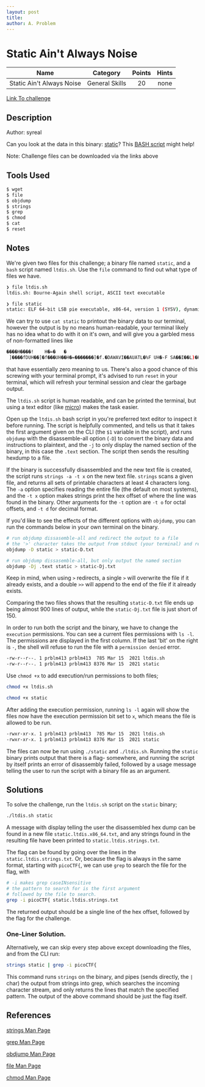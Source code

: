 ```yaml
---
layout: post
title: 
author: A. Problem
---
```


# Static Ain't Always Noise

|           Name            |    Category    | Points | Hints |
|:-------------------------:|:--------------:|:------:|:-----:|
| Static Ain't Always Noise | General Skills |   20   | none  |

[Link To challenge](https://play.picoctf.org/practice/challenge/163)

## Description
Author: syreal

Can you look at the data in this binary: [static](https://mercury.picoctf.net/static/ff4e569d6b49b92d090796d4631a2577/static)? This [BASH script](https://mercury.picoctf.net/static/ff4e569d6b49b92d090796d4631a2577/ltdis.sh) might help!

Note: Challenge files can be downloaded via the links above
## Tools Used
```bash
$ wget
$ file
$ objdump
$ strings
$ grep
$ chmod
$ cat
$ reset
```

## Notes
We're given two files for this challenge; a binary file named `static`, and a `bash` script named `ltdis.sh`.
Use the `file` command to find out what type of files we have.
```bash
❯ file ltdis.sh 
ltdis.sh: Bourne-Again shell script, ASCII text executable

❯ file static
static: ELF 64-bit LSB pie executable, x86-64, version 1 (SYSV), dynamically linked, interpreter /lib64/ld-linux-x86-64.so.2, for GNU/Linux 3.2.0, BuildID[sha1]=17ad46e6c58b7c40148a89923e314662595d101b, not stripped
```

We can try to use `cat static` to printout the binary data to our terminal, however the output is by no means human-readable, your terminal likely has no idea what to do with it on it's own, and will give you a garbled mess of non-formatted lines like
```bash
����H����!    H�=�	 �
 ]����fDUH��]�f���UH��H�=�������]�f.�DAWAVI��AUATL�%F UH�-F SA��I��L)�H�H���W���H��t 1��L��L��D
```
that have essentially zero meaning to us. There's also a good chance of this screwing with your terminal prompt, it's advised to run `reset` in your terminal, which will refresh your terminal session and clear the garbage output.

The `ltdis.sh` script is human readable, and can be printed the terminal, but using a text editor (like [micro](https://micro-editor.github.io/)) makes the task easier.

Open up the `ltdis.sh` bash script in you're preferred text editor to inspect it before running. The script is helpfully commented, and tells us that it takes the first argument given on the CLI (the `$1` variable in the script), and runs `objdump` with the disassemble-all option (`-D`) to convert the binary data and instructions to plaintext, and the `-j` to only display the named section of the binary, in this case the `.text` section. The script then sends the resulting hexdump to a file.

If the binary is successfully disassembled and the new text file is created, the script runs `strings -a -t x` on the new text file. `strings` scans a given file, and returns all sets of printable characters at least 4 characters long. The `-a` option specifies reading the entire file (the default on most systems), and the `-t x` option makes strings print the hex offset of where the line was found in the binary. Other arguments for the `-t` option are `-t o` for octal offsets, and `-t d` for decimal format.

If you'd like to see the effects of the different options with `objdump`, you can run the commands below in your own terminal on the binary.
```bash
# run objdump dissasemble-all and redirect the output to a file
# the '>' character takes the output from stdout (your terminal) and redirects it to a new file.
objdump -D static > static-D.txt

# run objdump dissasemble-all, but only output the named section
objdump -Dj .text static > static-Dj.txt
```

Keep in mind, when using `>` redirects, a single `>` will overwrite the file if it already exists, and a double `>>` will append to the end of the file if it already exists. 

Comparing the two files shows that the resulting `static-D.txt` file ends up being almost 900 lines of output, while the `static-Dj.txt` file is just short of 150.

In order to run both the script and the binary, we have to change the `execution` permissions. You can see a current files permissions with `ls -l`. The permissions are displayed in the first column. If the last 'bit' on the right is `-`, the shell will refuse to run the file with a `permission denied` error.
```bash
-rw-r--r--. 1 prblm413 prblm413  785 Mar 15  2021 ltdis.sh
-rw-r--r--. 1 prblm413 prblm413 8376 Mar 15  2021 static
```

Use `chmod +x` to add execution/run permissions to both files;
```bash
chmod +x ltdis.sh

chmod +x static
```

After adding the execution permission, running `ls -l` again will show the files now have the execution permission bit set to `x`, which means the file is allowed to be run.
```bash
-rwxr-xr-x. 1 prblm413 prblm413  785 Mar 15  2021 ltdis.sh
-rwxr-xr-x. 1 prblm413 prblm413 8376 Mar 15  2021 static
```

The files can now be run using `./static` and `./ltdis.sh`.
Running the `static` binary prints output that there is a flag- somewhere, and running the script by itself prints an error of disassembly failed, followed by a usage message telling the user to run the script with a binary file as an argument.


## Solutions
To solve the challenge, run the `ltdis.sh` script on the `static` binary;
```bash
./ltdis.sh static
```
A message with display telling the user the disassembled hex dump can be found in a new file `static.ltdis.x86_64.txt`, and any strings found in the resulting file have been printed to `static.ltdis.strings.txt`.

The flag can be found by going over the lines in the `static.ltdis.strings.txt`. Or, because the flag is always in the same format, starting with `picoCTF{`, we can use `grep` to search the file for the flag, with
```bash
# -i makes grep caseINsensitive
# the pattern to search for is the first argument
# followed by the file to search.
grep -i picoCTF{ static.ltdis.strings.txt
```
The returned output should be a single line of the hex offset, followed by the flag for the challenge.

### One-Liner Solution.
Alternatively, we can skip every step above except downloading the files, and from the CLI run:
```bash
strings static | grep -i picoCTF{
```
This command runs `strings` on the binary, and pipes (sends directly, the `|` char) the output from strings into grep, which searches the incoming character stream, and only returns the lines that match the specified pattern.
The output of the above command should be just the flag itself.

## References
[strings Man Page](https://man7.org/linux/man-pages/man1/strings.1.html)

[grep Man Page](https://linux.die.net/man/1/grep)

[obdjump Man Page](https://linux.die.net/man/1/objdump)

[file Man Page](https://linux.die.net/man/1/file)

[chmod Man Page](https://linux.die.net/man/1/chmod)

